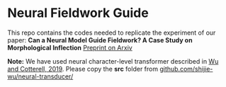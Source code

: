 # Neural Fieldwork Guide
This repo contains the codes needed to replicate the experiment of our paper: **Can a Neural Model Guide Fieldwork? A Case Study on Morphological Inflection** [Preprint on Arxiv](https://arxiv.org/abs/2409.14628)

**Note:** We have used neural character-level transformer described in [Wu and Cotterell, 2019](https://arxiv.org/abs/2005.10213). Please copy the **src** folder from [github.com/shijie-wu/neural-transducer/](https://github.com/shijie-wu/neural-transducer/)
